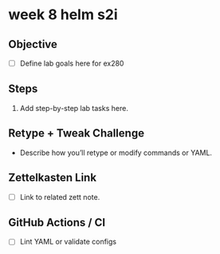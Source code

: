 # week 8 helm s2i

## Objective
- [ ] Define lab goals here for ex280

## Steps
1. Add step-by-step lab tasks here.

## Retype + Tweak Challenge
- Describe how you’ll retype or modify commands or YAML.

## Zettelkasten Link
- [ ] Link to related zett note.

## GitHub Actions / CI
- [ ] Lint YAML or validate configs
